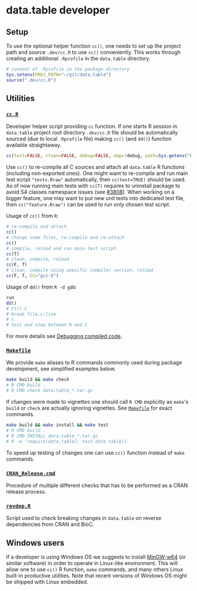 # data.table developer

## Setup

To use the optional helper function `cc()`, one needs to set up the project path and source `.dev/cc.R` to use `cc()` conveniently. This works through creating an additional `.Rprofile` in the `data.table` directory.

```r
# content of .Rprofile in the package directory
Sys.setenv(PROJ_PATH="~/git/data.table")
source(".dev/cc.R")
```

## Utilities

### [`cc.R`](./cc.R)

Developer helper script providing `cc` function. If one starts R session in `data.table` project root directory `.dev/cc.R` file should be automatically sourced (due to local `.Rprofile` file) making `cc()` (and `dd()`) function available straightaway.

```r
cc(test=FALSE, clean=FALSE, debug=FALSE, omp=!debug, path=Sys.getenv("PROJ_PATH", unset=normalizePath(".")), CC="gcc", quiet=FALSE)
```

Use `cc()` to re-compile all C sources and attach all `data.table` R functions (including non-exported ones).
One might want to re-compile and run main test script `"tests.Rraw"` automatically, then `cc(test=TRUE)` should be used. As of now running main tests with `cc(T)` requires to uninstall package to avoid S4 classes namespace issues (see [#3808](https://github.com/Rdatatable/data.table/issues/3808)).
When working on a bigger feature, one may want to put new unit tests into dedicated test file, then `cc("feature.Rraw")` can be used to run only chosen test script.

Usage of `cc()` from `R`:
```r
# re-compile and attach
cc()
# change some files, re-compile and re-attach
cc()
# compile, reload and run main test script
cc(T)
# clean, compile, reload
cc(F, T)
# clean, compile using specific compiler version, reload
cc(F, T, CC="gcc-8")
```

Usage of `dd()` from `R -d gdb`:
```r
run
dd()
# Ctrl-C
# break file.c:line
# c
# test and step between R and C
```
For more details see [Debugging compiled code](https://cloud.r-project.org/doc/manuals/R-exts.html#Debugging-compiled-code).

### [`Makefile`](./../Makefile)

We provide `make` aliases to R commands commonly used during package development, see simplified examples below.
```sh
make build && make check
# R CMD build .
# R CMD check data.table_*.tar.gz
```
If changes were made to vignettes one should call `R CMD` explicitly as `make`'s `build` or `check` are actually ignoring vignettes. See [`Makefile`](./../Makefile) for exact commands.

```sh
make build && make install && make test
# R CMD build .
# R CMD INSTALL data.table_*.tar.gz
# R -e 'require(data.table); test.data.table()'
```
To speed up testing of changes one can use `cc()` function instead of `make` commands.

### [`CRAN_Release.cmd`](./CRAN_Release.cmd)

Procedure of multiple different checks that has to be performed as a CRAN release process.

### [`revdep.R`](./revdep.R)

Script used to check breaking changes in `data.table` on reverse dependencies from CRAN and BioC.

## Windows users

If a developer is using Windows OS we suggests to install [MinGW-w64](https://mingw-w64.org) (or similar software) in order to operate in Linux-like environment. This will allow one to use `cc()` R function, `make` commands, and many others Linux built-in productive utilities. Note that recent versions of Windows OS might be shipped with Linux embedded.
